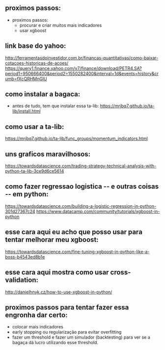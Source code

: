 
proximos passos:
----

- proximos passos: 
    - procurar e criar muitos mais indicadores
    - usar xgboost    



link base do yahoo:
----
http://ferramentasdoinvestidor.com.br/financas-quantitativas/como-baixar-cotacoes-historicas-de-acoes/
https://query1.finance.yahoo.com/v7/finance/download/PETR4.SA?period1=950666400&period2=1550282400&interval=1d&events=history&crumb=fXcQRHMnGlU


como instalar a bagaca:
----
- antes de tudo, tem que instalar essa ta-lib: https://mrjbq7.github.io/ta-lib/install.html


como usar a ta-lib:
----

https://mrjbq7.github.io/ta-lib/func_groups/momentum_indicators.html

uns graficos maravilhosos:
----
https://towardsdatascience.com/trading-strategy-technical-analysis-with-python-ta-lib-3ce9d6ce5614

como fazer regressao logistica -- e outras coisas -- em python:
---
https://towardsdatascience.com/building-a-logistic-regression-in-python-301d27367c24
https://www.datacamp.com/community/tutorials/xgboost-in-python

esse cara aqui eu acho que posso usar para tentar melhorar meu xgboost:
---
https://towardsdatascience.com/fine-tuning-xgboost-in-python-like-a-boss-b4543ed8b1e

esse cara aqui mostra como usar cross-validation:
---
http://danielhnyk.cz/how-to-use-xgboost-in-python/




proximos passos para tentar fazer essa engronha dar certo:
---
- colocar mais indicadores
- early stopping ou regularização para evitar overfitting
- fazer um threshold e fazer um simulador (backtesting) para ver se a bagaça
  dá lucro utilizando esse threshold.

